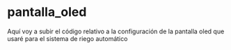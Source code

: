# pantalla_oled
Aquí voy a subir el código relativo a la configuración de la pantalla oled que usaré para el sistema de riego automático
